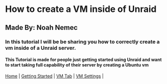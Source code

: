 # How to create a VM inside of Unraid
## Made By: Noah Nemec
### In this tutorial I will be be sharing you how to correctly create a vm inside of a Unraid server. 
#### This Tutorial is made for people just getting started using Unraid and want to start taking full capability of their server by creating a Ubuntu vm


[Home](README.md) |
[Getting Started](gettingStarted.md) |
[VM Tab](vmTab.md) |
[VM Settings](vmSettings.md) |
